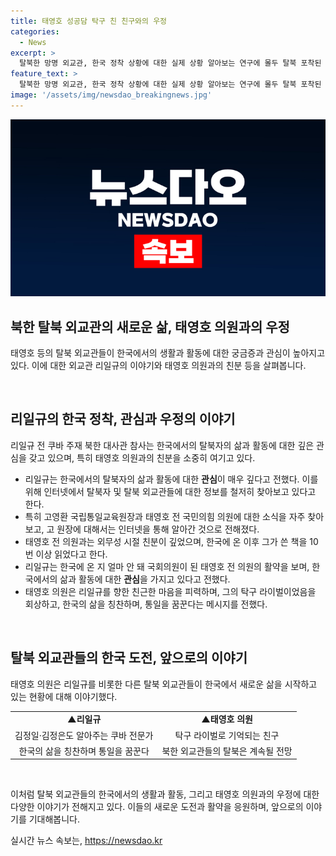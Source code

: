 ```yaml
---
title: 태영호 성공담 탁구 친 친구와의 우정
categories:
  - News
excerpt: >
  탈북한 망명 외교관, 한국 정착 상황에 대한 실제 상황 알아보는 연구에 몰두 탈북 포착된 리일규 전 쿠바 주재 북한 대사관 참사가 한국 관련 정보를 검색하는데 힘쓰며, 특히 탈북 1호 외교관 고영환 국립통일교육원장과 태영호 전 의원에 대한 소식을 많이 찾았다고 함. 과거 외무성 근무 시절 친구인 태 전 의원에게 관심을 표현하며, 한국의 정치인들과의 만남을 통해 통일에 대한 생각을 밝히고 있음.
feature_text: >
  탈북한 망명 외교관, 한국 정착 상황에 대한 실제 상황 알아보는 연구에 몰두 탈북 포착된 리일규 전 쿠바 주재 북한 대사관 참사가 한국 관련 정보를 검색하는데 힘쓰며, 특히 탈북 1호 외교관 고영환 국립통일교육원장과 태영호 전 의원에 대한 소식을 많이 찾았다고 함. 과거 외무성 근무 시절 친구인 태 전 의원에게 관심을 표현하며, 한국의 정치인들과의 만남을 통해 통일에 대한 생각을 밝히고 있음.
image: '/assets/img/newsdao_breakingnews.jpg'
---
```


<p><img src="/assets/img/newsdao_breakingnews.jpg" alt="flaretime 속보" /></p>

<h2 data-ke-size="size26">북한 탈북 외교관의 새로운 삶, 태영호 의원과의 우정</h2>

<p>태영호 등의 탈북 외교관들이 한국에서의 생활과 활동에 대한 궁금증과 관심이 높아지고 있다. 이에 대한 외교관 리일규의 이야기와 태영호 의원과의 친분 등을 살펴봅니다.</p>

<p data-ke-size="size16">&#8203;</p>

<h2 data-ke-size="size26">리일규의 한국 정착, 관심과 우정의 이야기</h2>

<p>리일규 전 쿠바 주재 북한 대사관 참사는 한국에서의 탈북자의 삶과 활동에 대한 깊은 관심을 갖고 있으며, 특히 태영호 의원과의 친분을 소중히 여기고 있다.</p>

<ul>
  <li>리일규는 한국에서의 탈북자의 삶과 활동에 대한 <b>관심</b>이 매우 깊다고 전했다. 이를 위해 인터넷에서 탈북자 및 탈북 외교관들에 대한 정보를 철저히 찾아보고 있다고 한다. </li>
  <li>특히 고영환 국립통일교육원장과 태영호 전 국민의힘 의원에 대한 소식을 자주 찾아보고, 고 원장에 대해서는 인터넷을 통해 알아간 것으로 전해졌다. </li>
  <li>태영호 전 의원과는 외무성 시절 친분이 깊었으며, 한국에 온 이후 그가 쓴 책을 10번 이상 읽었다고 한다. </li>
  <li>리일규는 한국에 온 지 얼마 안 돼 국회의원이 된 태영호 전 의원의 활약을 보며, 한국에서의 삶과 활동에 대한 <b>관심</b>을 가지고 있다고 전했다. </li>
  <li>태영호 의원은 리일규를 향한 친근한 마음을 피력하며, 그의 탁구 라이벌이었음을 회상하고, 한국의 삶을 칭찬하며, 통일을 꿈꾼다는 메시지를 전했다. </li>
</ul>

<p data-ke-size="size16">&#8203;</p>

<h2 data-ke-size="size26">탈북 외교관들의 한국 도전, 앞으로의 이야기</h2>

<p>태영호 의원은 리일규를 비롯한 다른 탈북 외교관들이 한국에서 새로운 삶을 시작하고 있는 현황에 대해 이야기했다.</p>

<table>
  <tr>
    <td style="text-align: center; height: 17px;"><b>▲리일규</b></td>
    <td style="text-align: center; height: 17px;"><b>▲태영호 의원</b></td>
  </tr>
  <tr>
    <td style="text-align: center; height: 17px;">김정일·김정은도 알아주는 쿠바 전문가</td>
    <td style="text-align: center; height: 17px;">탁구 라이벌로 기억되는 친구</td>
  </tr>
  <tr>
    <td style="text-align: center; height: 17px;">한국의 삶을 칭찬하며 통일을 꿈꾼다</td>
    <td style="text-align: center; height: 17px;">북한 외교관들의 탈북은 계속될 전망</td>
  </tr>
</table>

<p data-ke-size="size16">&#8203;</p>

<p>이처럼 탈북 외교관들의 한국에서의 생활과 활동, 그리고 태영호 의원과의 우정에 대한 다양한 이야기가 전해지고 있다. 이들의 새로운 도전과 활약을 응원하며, 앞으로의 이야기를 기대해봅니다.</p>
실시간 뉴스 속보는, <a href="https://newsdao.kr" rel="dofollow">https://newsdao.kr</a>


